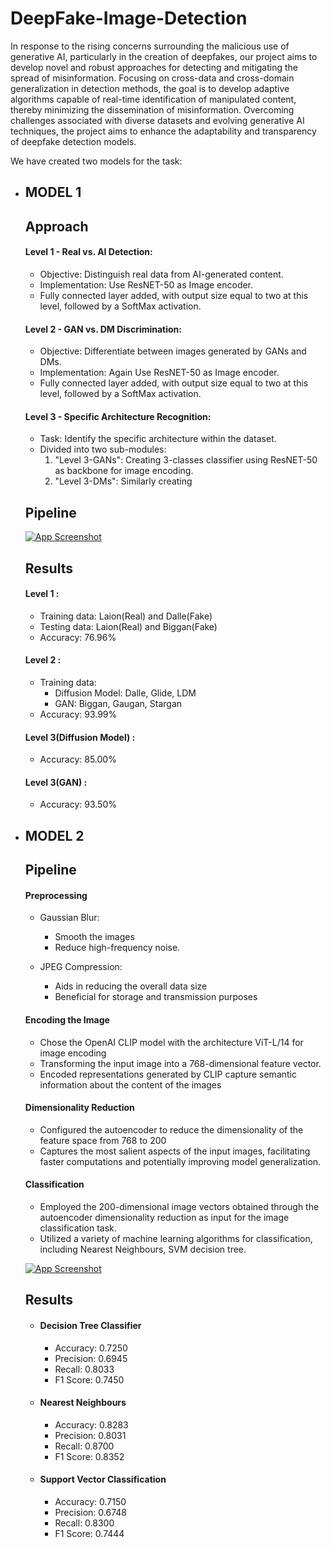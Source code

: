 # DeepFake-Image-Detection

In response to the rising concerns surrounding the malicious use of generative AI, particularly in the creation of deepfakes, our project aims to develop novel and robust approaches for detecting and mitigating the spread of misinformation. Focusing on cross-data and cross-domain generalization in detection methods, the goal is to develop adaptive algorithms capable of real-time identification of manipulated content, thereby minimizing the dissemination of misinformation. Overcoming challenges associated with diverse datasets and evolving generative AI techniques, the project aims to enhance the adaptability and transparency of deepfake detection models. 

We have created two models for the task:

- ## MODEL 1

    ## Approach

    #### Level 1 - Real vs. AI Detection:
    - Objective: Distinguish real data from AI-generated content.
    - Implementation: Use ResNET-50 as Image encoder.
    - Fully connected layer added, with output size equal to two at this level, followed by a SoftMax activation.

    #### Level 2 - GAN vs. DM Discrimination:
    - Objective: Differentiate between images generated by GANs and DMs.
    - Implementation: Again Use ResNET-50 as Image encoder.
    - Fully connected layer added, with output size equal to two at this level, followed by a SoftMax activation.


    #### Level 3 - Specific Architecture Recognition:
    - Task: Identify the specific architecture within the dataset.
    - Divided into two sub-modules:
        1. "Level 3-GANs": Creating 3-classes classifier using ResNET-50 as backbone for image encoding.
        2. "Level 3-DMs": Similarly creating 
    ## Pipeline

    [![App Screenshot](https://drive.google.com/uc?id=1JghafLAkzn1omzVsunzSPXZ1OOgmMmAw)](https://drive.google.com/file/d/1JghafLAkzn1omzVsunzSPXZ1OOgmMmAw/preview)


    ## Results

    #### Level 1 :
    - Training data: Laion(Real) and Dalle(Fake)
    - Testing data: Laion(Real) and Biggan(Fake)
    - Accuracy: 76.96%

    #### Level 2 :
    - Training data:
        - Diffusion Model: Dalle, Glide, LDM
        -  GAN: Biggan, Gaugan, Stargan
    - Accuracy: 93.99%

    #### Level 3(Diffusion Model) :
    - Accuracy: 85.00%

    #### Level 3(GAN) :
    - Accuracy: 93.50%


- ## MODEL 2
  
    ## Pipeline

    #### Preprocessing
    - Gaussian Blur: 
        - Smooth the images
        - Reduce high-frequency noise.

    - JPEG Compression:
        - Aids in reducing the overall data size
        -  Beneficial for storage and transmission purposes

    #### Encoding the Image
    - Chose the OpenAI CLIP model with the architecture ViT-L/14 for image encoding
    - Transforming the input image into a 768-dimensional feature vector.
    -  Encoded representations generated by CLIP capture semantic information about the content of the images


    ####  Dimensionality Reduction
    - Configured the autoencoder to reduce the dimensionality of the feature space from 768 to 200
    - Captures the most salient aspects of the input images, facilitating faster computations and potentially improving model generalization.

    ####  Classification
    - Employed the 200-dimensional image vectors obtained through the autoencoder dimensionality reduction as input for the image classification task.
    - Utilized a variety of machine learning algorithms for classification, including Nearest Neighbours, SVM decision tree.

    [![App Screenshot](https://drive.google.com/uc?id=1KE6mpSnRcyEQU4WUZpx2nzgdTMDqowWr)](https://drive.google.com/file/d/1KE6mpSnRcyEQU4WUZpx2nzgdTMDqowWr/preview)


    ## Results
    - #### Decision Tree Classifier
        - Accuracy: 0.7250
        - Precision: 0.6945
        - Recall: 0.8033
        - F1 Score: 0.7450
    - #### Nearest Neighbours
        - Accuracy: 0.8283
        - Precision: 0.8031
        - Recall: 0.8700
        - F1 Score: 0.8352
    - #### Support Vector Classification
        - Accuracy: 0.7150
        - Precision: 0.6748
        - Recall: 0.8300
        - F1 Score: 0.7444

